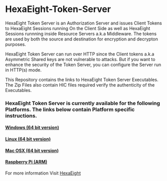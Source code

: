 # HexaEight-Token-Server

HexaEight Token Server is an Authorization Server and issues Client Tokens to HexaEight Sessions running On the Client Side as well as HexaEight Sessions runnning inside Resource Servers a.k.a Middleware.  The tokens are used by both the source and destination for encryption and decrypton purposes.

HexaEight Token Server can run over HTTP since the Client tokens a.k.a Asymmetric Shared keys are not vulnerable to attacks.  But if you want to enhance the security of the Token Server, you can configure the Server run in HTTP(s) mode. 

This Repository contains the links to HexaEight Token Server Executables. The Zip Files also contain HIC files required verify the authenticity of the Executables.

### HexaEight Token Server is currently available for the following Platforms.  The links below contain Platform specific instructions.

#### [Windows (64 bit version)](https://github.com/HexaEightTeam/HexaEight-Token-Server/tree/main/windows)

#### [Linux (64 bit version)](https://github.com/HexaEightTeam/HexaEight-Token-Server/tree/main/linux) 

#### [Mac OSX (64 bit version)](https://github.com/HexaEightTeam/HexaEight-Token-Server/tree/main/macosx) 

#### [Raspberry Pi (ARM)](https://github.com/HexaEightTeam/HexaEight-Token-Server/tree/main/arm)

For more information Visit [HexaEight](www.hexaeight.com)

